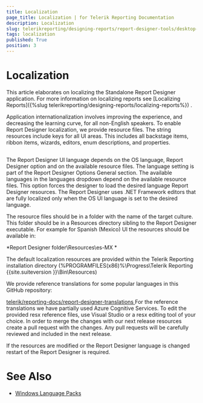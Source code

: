 ```yaml
---
title: Localization
page_title: Localization | for Telerik Reporting Documentation
description: Localization
slug: telerikreporting/designing-reports/report-designer-tools/desktop-designers/standalone-report-designer/localization
tags: localization
published: True
position: 3
---
```


# Localization



This article elaborates on localizing the Standalone Report Designer application.
        For more information on localizing reports see 
[Localizing Reports]({%slug telerikreporting/designing-reports/localizing-reports%})
.
      


Application internationalization involves improving the experience, 
        and decreasing the learning curve, for all non-English speakers. 
        To enable Report Designer localization, we provide resource files. 
        The string resources include keys for all UI areas. 
        This includes all backstage items, ribbon items, wizards, editors, enum descriptions, and properties.
      


## 

The Report Designer UI language depends on the OS language, 
          Report Designer option and on the available resource files. 
          The language setting is part of the Report Designer Options General section. 
          The available languages in the languages dropdown depend on the available resource files. 
          This option forces the designer to load the desired language Report Designer resources. 
          The Report Designer uses .NET Framework editors that are fully localized only when the 
          OS UI language is set to the desired language.
        


The resource files should be in a folder with the name of the target culture.
          This folder should be in a Resources directory sibling to the Report Designer executable.
          For example for Spanish (Mexico) UI the resources should be available in: 
          
*Report Designer folder\Resources\es-MX
*

The default localization resources are provided within the Telerik Reporting installation directory
          (%PROGRAMFILES(x86)%\Progress\Telerik Reporting 
{{site.suiteversion
}}\Bin\Resources)
        


We provide reference translations for some popular languages in this GitHub repository:
          
[telerik/reporting-docs/report-designer-translations
](https://github.com/telerik/reporting-docs/tree/master/report-designer-translations
)          For the reference translations we have partially used Azure Cognitive Services. 
          To edit the provided resx reference files, use Visual Studio or a resx editing tool of your choice. 
          In order to merge the changes with our next release resources create a pull request with the changes.
          Any pull requests will be carefully reviewed and included in the next release.
        


If the resources are modified or the Report Designer language 
          is changed restart of the Report Designer is required. 
        


# See Also


 * [Windows Language Packs
](https://support.microsoft.com/en-us/help/14236/language-packs
)
